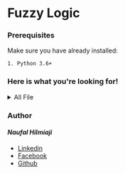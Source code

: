 # Fuzzy Logic

### Prerequisites
Make sure you have already installed:

```
1. Python 3.6+
```
### Here is what you're looking for!

<details>
  <summary>All File</summary>
  
  &nbsp;&nbsp;&nbsp;&nbsp;Code:
  
  &nbsp;&nbsp;&nbsp;&nbsp;&nbsp;&rarr;&nbsp;[ai-fuzzy.ipynb](https://github.com/naufalhilmiaji/ai-fuzzylogic/blob/master/ai-fuzzy.ipynb) - Python Code using Jupyter Notebook
  
  &nbsp;&nbsp;&nbsp;&nbsp;Dataset:
  
  &nbsp;&nbsp;&nbsp;&nbsp;&nbsp;&nbsp;&nbsp;&nbsp;&rarr;&nbsp;[datainfluencer.csv](https://github.com/naufalhilmiaji/ai-fuzzylogic/blob/master/datainfluencer.csv) - Influencers Dataset
  
  &nbsp;&nbsp;&nbsp;&nbsp;Predicted Data:
  
  &nbsp;&nbsp;&nbsp;&nbsp;&nbsp;&nbsp;&nbsp;&nbsp;&rarr;&nbsp;[chosen.csv](https://github.com/naufalhilmiaji/ai-fuzzylogic/blob/master/chosen.csv) - Predict Chosen Influencers
  
</details>

### Author
#### _Naufal Hilmiaji_
* [Linkedin](https://www.linkedin.com/in/naufalhilmiaji/)
* [Facebook](https://www.facebook.com/naufal.hilmiaji)
* [Github](https://github.com/naufalhilmiaji)






















